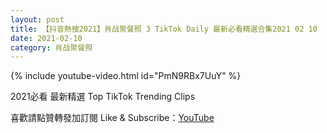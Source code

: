 ```yaml
---
layout: post
title: 【抖音熱搜2021】肖战聚餐照 3 TikTok Daily 最新必看精選合集2021 02 10
date: 2021-02-10
category: 肖战聚餐照
---
```


{% include youtube-video.html id="PmN9RBx7UuY" %}

2021必看 最新精選 Top TikTok Trending Clips

喜歡請點贊轉發加訂閱 Like & Subscribe：[YouTube](https://www.youtube.com/channel/UCAoR7VcanIPd04uEq_GIylA/videos)

